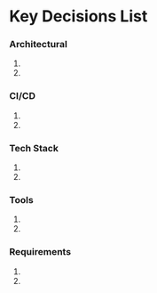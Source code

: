 # Key Decisions List

### Architectural
1. 
2. 

### CI/CD
1. 
2. 

### Tech Stack
1. 
2. 

### Tools
1. 
2. 

### Requirements
1. 
2. 
